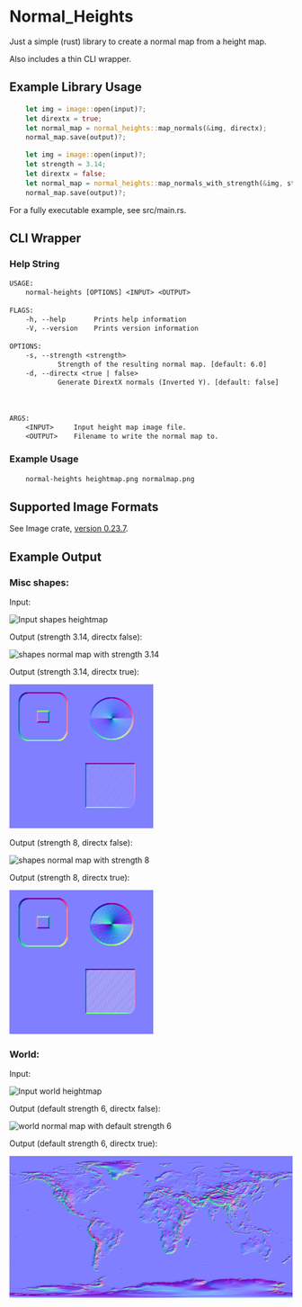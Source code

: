 # Normal_Heights

Just a simple (rust) library to create a normal map from a height map.

Also includes a thin CLI wrapper.

## Example Library Usage

```rust
    let img = image::open(input)?;
    let dirextx = true;
    let normal_map = normal_heights::map_normals(&img, directx);
    normal_map.save(output)?;
```

```rust
    let img = image::open(input)?;
    let strength = 3.14;
    let dirextx = false;
    let normal_map = normal_heights::map_normals_with_strength(&img, strength, directx);
    normal_map.save(output)?;
```

For a fully executable example, see src/main.rs.

## CLI Wrapper

### Help String

```
USAGE:
    normal-heights [OPTIONS] <INPUT> <OUTPUT>

FLAGS:
    -h, --help       Prints help information
    -V, --version    Prints version information

OPTIONS:
    -s, --strength <strength>
            Strength of the resulting normal map. [default: 6.0]
    -d, --directx <true | false>
            Generate DirextX normals (Inverted Y). [default: false]



ARGS:
    <INPUT>     Input height map image file.
    <OUTPUT>    Filename to write the normal map to.
```

### Example Usage

```sh
    normal-heights heightmap.png normalmap.png
```

## Supported Image Formats

See Image crate, [version 0.23.7](https://github.com/image-rs/image/tree/78568491ed6504c01cdbacbcfc87bd1c5d61fa52#21-supported-image-formats).

## Example Output

### Misc shapes:

Input:

![Input shapes heightmap](samples/shapes.png)

Output (strength 3.14, directx false):

![shapes normal map with strength 3.14](samples/shapes_normal_strength_3.14.png)

Output (strength 3.14, directx true):

![shapes normal map with strength 3.14](samples/shapes_normal_strength_3.14_dx.png)

Output (strength 8, directx false):

![shapes normal map with strength 8](samples/shapes_normal_strength_8.png)

Output (strength 8, directx true):

![shapes normal map with strength 8](samples/shapes_normal_strength_8_dx.png)

### World:

Input:

![Input world heightmap](samples/gebco_08_rev_elev_1080x540.png)

Output (default strength 6, directx false):

![world normal map with default strength 6](samples/gebco_08_rev_elev_1080x540_normal.png)

Output (default strength 6, directx true):

![world normal map with default strength 6](samples/gebco_08_rev_elev_1080x540_normal_dx.png)
